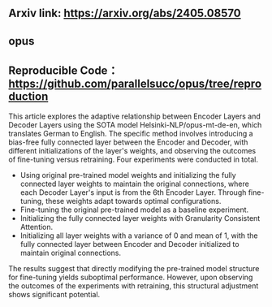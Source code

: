 ## Arxiv link: https://arxiv.org/abs/2405.08570
## opus
## Reproducible Code：https://github.com/parallelsucc/opus/tree/reproduction

This article explores the adaptive relationship between Encoder Layers and Decoder Layers using the SOTA model Helsinki-NLP/opus-mt-de-en, which translates German to English. The specific method involves introducing a bias-free fully connected layer between the Encoder and Decoder, with different initializations of the layer's weights, and observing the outcomes of fine-tuning versus retraining. Four experiments were conducted in total. 

-	Using original pre-trained model weights and initializing the fully connected layer weights to maintain the original connections, where each Decoder Layer's input is from the 6th Encoder Layer. Through fine-tuning, these weights adapt towards optimal configurations.
-	Fine-tuning the original pre-trained model as a baseline experiment.
-	Initializing the fully connected layer weights with Granularity Consistent Attention.
-	Initializing all layer weights with a variance of 0 and mean of 1, with the fully connected layer between Encoder and Decoder initialized to maintain original connections.

The results suggest that directly modifying the pre-trained model structure for fine-tuning yields suboptimal performance. However, upon observing the outcomes of the experiments with retraining, this structural adjustment shows significant potential.


